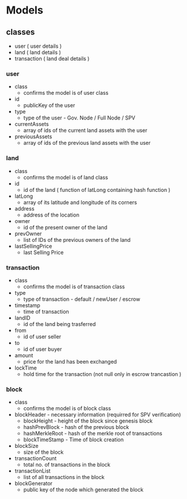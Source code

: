 # Models

## classes
* user ( user details )
* land ( land details )
* transaction ( land deal details )

### user
* class
    + confirms the model is of user class
* id
    + publicKey of the user
* type 
    + type of the user - Gov. Node / Full Node / SPV           
* currentAssets
    + array of ids of the current land assets with the user
* previousAssets
    + array of ids of the previous land assets with the user

### land
* class
    + confirms the model is of land class
* id
    + id of the land (  function of latLong containing hash function )
* latLong
    + array of its latitude and longitude of its corners
* address 
    + address of the location   
* owner
    + id of the present owner of the land
* prevOwner
    + list of IDs of the previous owners of the land
* lastSellingPrice 
    + last Selling Price 

### transaction
* class
    + confirms the model is of transaction class
* type 
    + type of transaction - default / newUser / escrow
* timestamp
    + time of transaction
* landID
    + id of the land being trasferred     
* from
    + id of user seller
* to
    + id of user buyer
* amount
    + price for the land has been exchanged
* lockTime 
    + hold time for the transaction (not null only in escrow trancastion )

### block 
* class
    + confirms the model is of block class
* blockHeader - necessary information (requirred for SPV verification) 
    +  blockHeight - height of the block since genesis block 
    +  hashPrevBlock - hash of the previous block
    +  hashMerkleRoot - hash of the merkle root of transactions
    +  blockTimeStamp - Time of block creation  
* blockSize
    + size of the block
* transactionCount
    + total no. of transactions in the block
* transactionList
    + list of all transactions in the block
* blockGenerator
    + public key of the node which generated the block